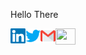 Hello There

<a href="https://www.linkedin.com/in/tiagojosejesus/"><img align="left" alt="Tiago | Linkedin" width="24px" src="https://github.com/hargun79/hargun79/blob/master/Assets/Linkedin.svg" /></a>
  
<a href="https://twitter.com/camsramos92"><img align="left" alt="Cláudio | Twitter" width="24px" src="https://github.com/hargun79/hargun79/blob/master/Assets/Twitter.svg" /></a>
  
<a href="mailto:claudioamsramos@hotmail.com"><img align="left" alt="Cláudio | Gmail" width="24px" src="https://github.com/hargun79/hargun79/blob/master/Assets/Gmail.svg" /></a>

<a href="https://discordapp.com/FanGiQ#4597"><img align="left" src="https://github.com/gauravghongde/social-icons/blob/master/PNG/Color/Discord.png" width="32px" height="26px"/></a>

<br>
